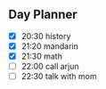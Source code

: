 ## Day Planner
- [x] 20:30 history
- [x] 21:20 mandarin
- [x] 21:30 math
- [ ] 22:00 call arjun
- [ ] 22:30 talk with mom
